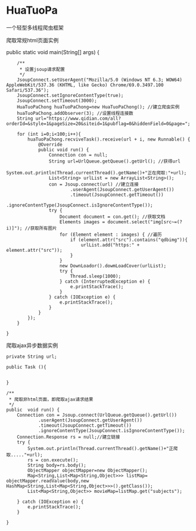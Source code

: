 # HuaTuoPa
一个轻型多线程爬虫框架

爬取常规html页面实例

 public static void main(String[] args) {

        /**
         * 设置jsoup请求配置
         */
        JsoupConnect.setUserAgent("Mozilla/5.0 (Windows NT 6.3; WOW64) AppleWebKit/537.36 (KHTML, like Gecko) Chrome/69.0.3497.100 Safari/537.36");
        JsoupConnect.setIgnoreContentType(true);
        JsoupConnect.setTimeout(3000);
        HuaTuoPaChong huaTuoPaChong=new HuaTuoPaChong(); //建立爬虫实例
        huaTuoPaChong.addObserver(3); //设置线程连接数
        String url="https://www.qidian.com/all?orderId=&style=1&pageSize=20&siteid=1&pubflag=0&hiddenField=0&page=";

        for (int i=0;i<100;i++){
            huaTuoPaChong.recviveTask().receive(url + i, new Runnable() {
                @Override
                public void run() {
                    Connection con = null;
                    String url=UrlQueue.getQueue().getUrl(); //获得url
                    System.out.println(Thread.currentThread().getName()+"正在爬取:"+url);
                    List<String> urlList = new ArrayList<String>();
                    con = Jsoup.connect(url) //建立连接
                            .userAgent(JsoupConnect.getUserAgent())
                            .timeout(JsoupConnect.getTimeout())
                            .ignoreContentType(JsoupConnect.isIgnoreContentType());
                    try {
                        Document document = con.get(); //获取文档
                        Elements images = document.select("img[src~=(?i)]"); //获取所有图片
                        for (Element element : images) { //遍历
                            if (element.attr("src").contains("qdbimg")){
                                urlList.add("https:" + element.attr("src"));
                            }
                        }
                        new DownLoador().dowmLoadCover(urlList);
                        try {
                            Thread.sleep(1000);
                        } catch (InterruptedException e) {
                            e.printStackTrace();
                        }
                    } catch (IOException e) {
                        e.printStackTrace();
                    }
                }
            });
        }

    }



爬取ajax异步数据实例

    private String url;

    public Task (){


    }

    /**
     * 爬取非html页面，即爬取ajax请求结果
     */
    public  void run() {
        Connection con = Jsoup.connect(UrlQueue.getQueue().getUrl())
                .userAgent(JsoupConnect.getUserAgent())
                .timeout(JsoupConnect.getTimeout())
                .ignoreContentType(JsoupConnect.isIgnoreContentType());
        Connection.Response rs = null;//建立链接
        try {
            System.out.println(Thread.currentThread().getName()+"正爬取....."+url);
            rs = con.execute();
            String body=rs.body();
            ObjectMapper objectMapper=new ObjectMapper();
            Map<String,List<Map<String,Object>>> listMap= objectMapper.readValue(body,new HashMap<String,List<Map<String,Object>>>().getClass());
            List<Map<String,Object>> movieMap=listMap.get("subjects");

        } catch (IOException e) {
            e.printStackTrace();
        }

    }
